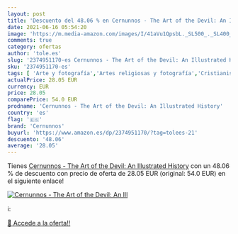 ```yaml
---
layout: post
title: 'Descuento del 48.06 % en Cernunnos - The Art of the Devil: An Ill'
date: 2021-06-16 05:54:20
image: 'https://m.media-amazon.com/images/I/41aVu1QpsbL._SL500_._SL400_.jpg'
comments: true
category: ofertas
author: 'tole.es'
slug: '2374951170-es Cernunnos - The Art of the Devil: An Illustrated History'
sku: '2374951170-es'
tags: [ 'Arte y fotografía','Artes religiosas y fotografía','Cristianismo','Historia del arte','Historia del arte por tema y concepto','Historia, teoría y crítica de arte, cine y fotografía','Libros','Religión','cernunnos', ]
actualPrice: 28.05 EUR
currency: EUR
price: 28.05
comparePrice: 54.0 EUR
prodname: 'Cernunnos - The Art of the Devil: An Illustrated History'
country: 'es'
flag: '🇪🇸'
brand: 'Cernunnos'
buyurl: 'https://www.amazon.es/dp/2374951170/?tag=tolees-21'
descuento: '48.06'
average: '28.05'
---
```


Tienes [Cernunnos - The Art of the Devil: An Illustrated History](https://www.amazon.es/dp/2374951170/?tag=tolees-21) con un 48.06 % de descuento con precio de oferta de 28.05 EUR (original: 54.0 EUR) en el siguiente enlace!

[![Cernunnos - The Art of the Devil: An Ill](https://m.media-amazon.com/images/I/41aVu1QpsbL._SL500_._SL400_.jpg)](https://www.amazon.es/dp/2374951170/?tag=tolees-21)

ℹ️:


[🛒 Accede a la oferta!!](https://www.amazon.es/dp/2374951170/?tag=tolees-21)
